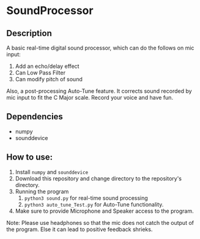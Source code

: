 # SoundProcessor

## Description
A basic real-time digital sound processor, which can do the follows on mic input:
1. Add an echo/delay effect
2. Can Low Pass Filter
3. Can modify pitch of sound

Also, a post-processing Auto-Tune feature.
It corrects sound recorded by mic input to fit the C Major scale.
Record your voice and have fun. 

## Dependencies
- numpy
- sounddevice

## How to use:
1. Install `numpy` and `sounddevice`
2. Download this repository and change directory to the repository's directory.
3. Running the program
    1. `python3 sound.py` for real-time sound processing
    2. `python3 auto_tune_Test.py` for Auto-Tune functionality.
4. Make sure to provide Microphone and Speaker access to the program.

Note: Please use headphones so that the mic does not catch the output of the program. Else it can lead to positive feedback shrieks.

